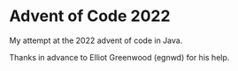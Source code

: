 # Advent of Code 2022

My attempt at the 2022 advent of code in Java.

Thanks in advance to Elliot Greenwood (egnwd) for his help.
